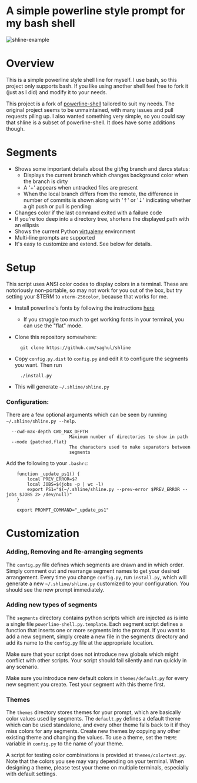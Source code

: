 A simple powerline style prompt for my bash shell
=================================================

![shline-example](https://raw.github.com/saghul/shline/master/example.png)

# Overview

This is a simple powerline style shell line for myself. I use bash, so this project only
supports bash. If you like using another shell feel free to fork it (just as I did) and
modify it to your needs.

This project is a fork of [powerline-shell](https://github.com/milkbikis/powerline-shell)
tailored to suit my needs. The original project seems to be unmaintained, with many issues
and pull requests piling up. I also wanted something very simple, so you could say that
shline is a subset of powerline-shell. It does have some additions though.


# Segments

* Shows some important details about the git/hg branch and darcs status:
    * Displays the current branch which changes background color when the branch is dirty
    * A '+' appears when untracked files are present
    * When the local branch differs from the remote, the difference in number of commits is
      shown along with '⇡' or '⇣' indicating whether a git push or pull is pending
* Changes color if the last command exited with a failure code
* If you're too deep into a directory tree, shortens the displayed path with an ellipsis
* Shows the current Python [virtualenv](http://www.virtualenv.org/) environment
* Multi-line prompts are supported
* It's easy to customize and extend. See below for details.


# Setup

This script uses ANSI color codes to display colors in a terminal. These are
notoriously non-portable, so may not work for you out of the box, but try
setting your $TERM to `xterm-256color`, because that works for me.

* Install powerline's fonts by following the instructions [here](https://powerline.readthedocs.org/en/latest/installation.html#fonts-installation)

  * If you struggle too much to get working fonts in your terminal, you can use the "flat" mode.

* Clone this repository somewhere:

        git clone https://github.com/saghul/shline

* Copy `config.py.dist` to `config.py` and edit it to configure the segments you want. Then run

        ./install.py

* This will generate `~/.shline/shline.py`

### Configuration:

There are a few optional arguments which can be seen by running `~/.shline/shline.py --help`.

```
  --cwd-max-depth CWD_MAX_DEPTH
                        Maximum number of directories to show in path
  --mode {patched,flat}
                        The characters used to make separators between
                        segments
```

Add the following to your `.bashrc`:

        function _update_ps1() {
            local PREV_ERROR=$?
            local JOBS=$(jobs -p | wc -l)
            export PS1="$(~/.shline/shline.py --prev-error $PREV_ERROR --jobs $JOBS 2> /dev/null)"
        }

        export PROMPT_COMMAND="_update_ps1"


# Customization

### Adding, Removing and Re-arranging segments

The `config.py` file defines which segments are drawn and in which order. Simply
comment out and rearrange segment names to get your desired arrangement. Every
time you change `config.py`, run `install.py`, which will generate a new
`~/.shline/shline.py` customized to your configuration. You should see the new
prompt immediately.

### Adding new types of segments

The `segments` directory contains python scripts which are injected as is into
a single file `powerline-shell.py.template`. Each segment script defines a
function that inserts one or more segments into the prompt. If you want to add a
new segment, simply create a new file in the segments directory and add its name
to the `config.py` file at the appropriate location.

Make sure that your script does not introduce new globals which might conflict
with other scripts. Your script should fail silently and run quickly in any
scenario.

Make sure you introduce new default colors in `themes/default.py` for every new
segment you create. Test your segment with this theme first.

### Themes

The `themes` directory stores themes for your prompt, which are basically color
values used by segments. The `default.py` defines a default theme which can be
used standalone, and every other theme falls back to it if they miss colors for
any segments. Create new themes by copying any other existing theme and
changing the values. To use a theme, set the `THEME` variable in `config.py` to
the name of your theme.

A script for testing color combinations is provided at `themes/colortest.py`.
Note that the colors you see may vary depending on your terminal. When designing
a theme, please test your theme on multiple terminals, especially with default
settings.

